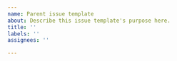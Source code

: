 ```yaml
---
name: Parent issue template
about: Describe this issue template's purpose here.
title: ''
labels: ''
assignees: ''

---
```



